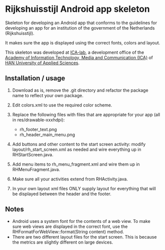 # Rijkshuisstijl Android app skeleton

Skeleton for developing an Android app that conforms to the guidelines for
developing an app for an institution of the government of the Netherlands
(Rijkshuisstijl).

It makes sure the app is displayed using the correct fonts, colors and layout.

This skeleton was developed at <a href="http://www.icalab.nl">ICA-lab</a>,
a development office of the 
<a href="http://www.han.nl/international/english/about-han/organisation/faculties-and-institutes/information-technology-media-communication">Academy of Information Technology, Media and Communication (ICA)</a> of 
<a href="http://www.han.nl/international/english/">HAN University of Applied Sciences</a>.

## Installation / usage

1. Download as is, remove the .git directory and refactor the package name to
reflect your own package.

2. Edit colors.xml to use the required color scheme.

3. Replace the following files with files that are appropriate for your app
   (all in res/drawable-xxxhdpi):
   * rh\_footer\_text.png
   * rh\_header\_main\_menu.png

4. Add buttons and other content to the start screen activity: modify
   layout/rh_start_screen.xml as needed and wire everything up in
   RHStartScreen.java.

5. Add menu items to rh_menu_fragment.xml and wire them up in
   RHMenuFragment.java.

6. Make sure all your activities extend from RHActivity.java.

7. In your own layout xml files ONLY supply layout for everything that will be
   displayed between the header and the footer.

## Notes

* Android uses a system font for the contents of a web view. To make sure web
  views are displayed in the correct font, use the
  RHFormatForWebView::format(String content) method.
* There are two different layout files for the start screen. This is because
  the metrics are slightly different on large devices.

